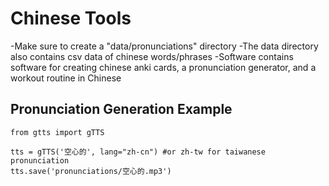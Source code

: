 # Chinese Tools

-Make sure to create a "data/pronunciations" directory
-The data directory also contains csv data of chinese words/phrases
-Software contains software for creating chinese anki cards, a pronunciation generator, and a workout routine in Chinese

## Pronunciation Generation Example
```
from gtts import gTTS

tts = gTTS('空心的', lang="zh-cn") #or zh-tw for taiwanese pronunciation
tts.save('pronunciations/空心的.mp3')
```
